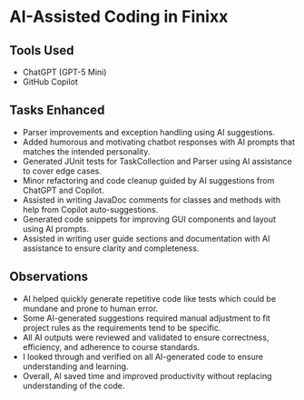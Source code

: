 # AI-Assisted Coding in Finixx

## Tools Used
- ChatGPT (GPT-5 Mini)
- GitHub Copilot

## Tasks Enhanced
- Parser improvements and exception handling using AI suggestions.
- Added humorous and motivating chatbot responses with AI prompts that matches the intended personality.
- Generated JUnit tests for TaskCollection and Parser using AI assistance to cover edge cases.
- Minor refactoring and code cleanup guided by AI suggestions from ChatGPT and Copilot.
- Assisted in writing JavaDoc comments for classes and methods with help from Copilot auto-suggestions.
- Generated code snippets for improving GUI components and layout using AI prompts.
- Assisted in writing user guide sections and documentation with AI assistance to ensure clarity and completeness.

## Observations
- AI helped quickly generate repetitive code like tests which could be mundane and prone to human error.
- Some AI-generated suggestions required manual adjustment to fit project rules as the requirements tend to be specific.
- All AI outputs were reviewed and validated to ensure correctness, efficiency, and adherence to course standards.
- I looked through and verified on all AI-generated code to ensure understanding and learning.
- Overall, AI saved time and improved productivity without replacing understanding of the code.
